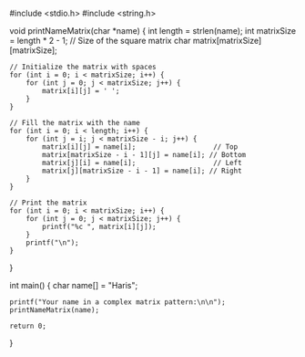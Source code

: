 #include <stdio.h>
#include <string.h>

void printNameMatrix(char *name) {
    int length = strlen(name);
    int matrixSize = length * 2 - 1; // Size of the square matrix
    char matrix[matrixSize][matrixSize];

    // Initialize the matrix with spaces
    for (int i = 0; i < matrixSize; i++) {
        for (int j = 0; j < matrixSize; j++) {
            matrix[i][j] = ' ';
        }
    }

    // Fill the matrix with the name
    for (int i = 0; i < length; i++) {
        for (int j = i; j < matrixSize - i; j++) {
            matrix[i][j] = name[i];                   // Top
            matrix[matrixSize - i - 1][j] = name[i]; // Bottom
            matrix[j][i] = name[i];                   // Left
            matrix[j][matrixSize - i - 1] = name[i]; // Right
        }
    }

    // Print the matrix
    for (int i = 0; i < matrixSize; i++) {
        for (int j = 0; j < matrixSize; j++) {
            printf("%c ", matrix[i][j]);
        }
        printf("\n");
    }
}

int main() {
    char name[] = "Haris";

    printf("Your name in a complex matrix pattern:\n\n");
    printNameMatrix(name);

    return 0;
}
